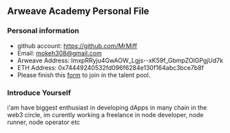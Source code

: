 ## Arweave Academy Personal File

### Personal information

- github account: https://github.com/MrMiff
- Email: mokeh308@gmail.com
- Arweave Address: ImxpRRyju4GwAOW_Lgjs--xK59f_GbmpZOlGPgjUd7k
- ETH Address: 0x74449240532fd096f6284e130f164abc3bce7b8f
- Please finish this [form](https://docs.google.com/forms/d/e/1FAIpQLSfWA5fIIcBgmRppm3jNz5vmf9Mai_QMVil-2pO4r7YKn_Zhtw/viewform?usp=sf_link) to join in the talent pool.

### Introduce Yourself
 i'am have biggest enthusiast in developing dApps in many chain in the web3 circle, im curently working a freelance in node developer, node runner, node operator etc